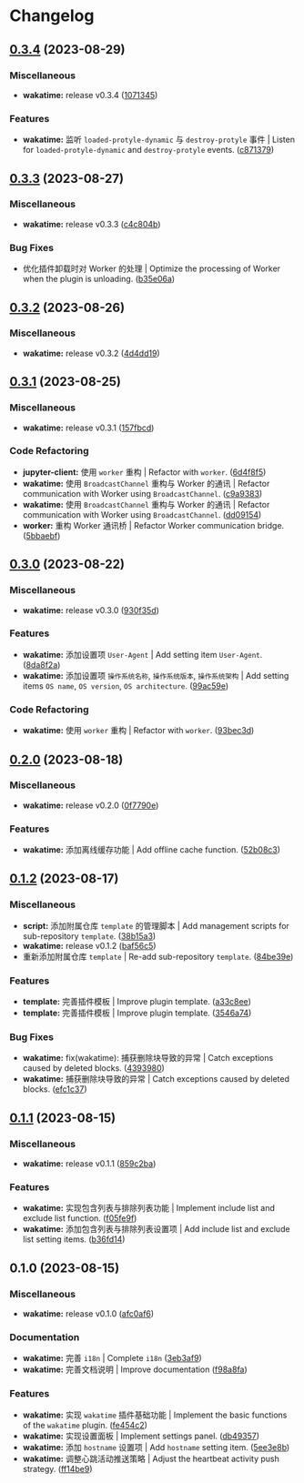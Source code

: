 # Changelog

## [0.3.4](https://github.com/Zuoqiu-Yingyi/siyuan-plugin-wakatime/compare/v0.3.3...v0.3.4) (2023-08-29)


### Miscellaneous

* **wakatime:** release v0.3.4 ([1071345](https://github.com/Zuoqiu-Yingyi/siyuan-plugin-wakatime/commit/107134583eb9bd1cf7e2f645a6e43503eb31d50e))


### Features

* **wakatime:** 监听 `loaded-protyle-dynamic` 与 `destroy-protyle` 事件 | Listen for `loaded-protyle-dynamic` and `destroy-protyle` events. ([c871379](https://github.com/Zuoqiu-Yingyi/siyuan-plugin-wakatime/commit/c871379d5383d23e16b26ec66455730b5dd7be61))

## [0.3.3](https://github.com/Zuoqiu-Yingyi/siyuan-plugin-wakatime/compare/v0.3.2...v0.3.3) (2023-08-27)


### Miscellaneous

* **wakatime:** release v0.3.3 ([c4c804b](https://github.com/Zuoqiu-Yingyi/siyuan-plugin-wakatime/commit/c4c804b9e2cdc575571540ef638b9b17a34f912f))


### Bug Fixes

* 优化插件卸载时对 Worker 的处理 | Optimize the processing of Worker when the plugin is unloading. ([b35e06a](https://github.com/Zuoqiu-Yingyi/siyuan-plugin-wakatime/commit/b35e06a440b13a1d82f0909d31328117d4355f57))

## [0.3.2](https://github.com/Zuoqiu-Yingyi/siyuan-plugin-wakatime/compare/v0.3.1...v0.3.2) (2023-08-26)


### Miscellaneous

* **wakatime:** release v0.3.2 ([4d4dd19](https://github.com/Zuoqiu-Yingyi/siyuan-plugin-wakatime/commit/4d4dd191ab405ec717395be42bc7f4f9f5adadb9))

## [0.3.1](https://github.com/Zuoqiu-Yingyi/siyuan-plugin-wakatime/compare/v0.3.0...v0.3.1) (2023-08-25)


### Miscellaneous

* **wakatime:** release v0.3.1 ([157fbcd](https://github.com/Zuoqiu-Yingyi/siyuan-plugin-wakatime/commit/157fbcda7a30ac1e7da0c61f5ddeebcd5228362b))


### Code Refactoring

* **jupyter-client:** 使用 `worker` 重构 | Refactor with `worker`. ([6d4f8f5](https://github.com/Zuoqiu-Yingyi/siyuan-plugin-wakatime/commit/6d4f8f58db95edc65e1c9b5d4fef18cb460b2639))
* **wakatime:** 使用 `BroadcastChannel` 重构与 Worker 的通讯 | Refactor communication with Worker using `BroadcastChannel`. ([c9a9383](https://github.com/Zuoqiu-Yingyi/siyuan-plugin-wakatime/commit/c9a9383dbb94a342d8b0888b6a73ba5ea1d020a6))
* **wakatime:** 使用 `BroadcastChannel` 重构与 Worker 的通讯 | Refactor communication with Worker using `BroadcastChannel`. ([dd09154](https://github.com/Zuoqiu-Yingyi/siyuan-plugin-wakatime/commit/dd09154a18f346ca0932434548c5eb42007ab19e))
* **worker:** 重构 Worker 通讯桥 | Refactor Worker communication bridge. ([5bbaebf](https://github.com/Zuoqiu-Yingyi/siyuan-plugin-wakatime/commit/5bbaebf18a79c3e7c57efd4899f37d3360e0a76e))

## [0.3.0](https://github.com/Zuoqiu-Yingyi/siyuan-plugin-wakatime/compare/v0.2.0...v0.3.0) (2023-08-22)


### Miscellaneous

* **wakatime:** release v0.3.0 ([930f35d](https://github.com/Zuoqiu-Yingyi/siyuan-plugin-wakatime/commit/930f35d95ffc4b75aa1784c0cfdec6ee7834fa26))


### Features

* **wakatime:** 添加设置项 `User-Agent` | Add setting item `User-Agent`. ([8da8f2a](https://github.com/Zuoqiu-Yingyi/siyuan-plugin-wakatime/commit/8da8f2a7f1a9067c145fe89b5d13843d36e64d12))
* **wakatime:** 添加设置项 `操作系统名称`, `操作系统版本`, `操作系统架构` | Add setting items `OS name`, `OS version`, `OS architecture`. ([99ac59e](https://github.com/Zuoqiu-Yingyi/siyuan-plugin-wakatime/commit/99ac59e246bf2bfa59c665a01f9c1d32a08a1ce2))


### Code Refactoring

* **wakatime:** 使用 `worker` 重构 | Refactor with `worker`. ([93bec3d](https://github.com/Zuoqiu-Yingyi/siyuan-plugin-wakatime/commit/93bec3dc525cdd4679d91b719a87611c15a9e110))

## [0.2.0](https://github.com/Zuoqiu-Yingyi/siyuan-plugin-wakatime/compare/v0.1.2...v0.2.0) (2023-08-18)


### Miscellaneous

* **wakatime:** release v0.2.0 ([0f7790e](https://github.com/Zuoqiu-Yingyi/siyuan-plugin-wakatime/commit/0f7790e5668ba695cb41470393a6df265789ebdc))


### Features

* **wakatime:** 添加离线缓存功能 | Add offline cache function. ([52b08c3](https://github.com/Zuoqiu-Yingyi/siyuan-plugin-wakatime/commit/52b08c3c8a9b32ff410f01520445ec3023d6d9d2))

## [0.1.2](https://github.com/Zuoqiu-Yingyi/siyuan-plugin-wakatime/compare/v0.1.1...v0.1.2) (2023-08-17)


### Miscellaneous

* **script:** 添加附属仓库 `template` 的管理脚本 | Add management scripts for sub-repository `template`. ([38b15a3](https://github.com/Zuoqiu-Yingyi/siyuan-plugin-wakatime/commit/38b15a33357bd124927f1f1ddf09e786786c830a))
* **wakatime:** release v0.1.2 ([baf56c5](https://github.com/Zuoqiu-Yingyi/siyuan-plugin-wakatime/commit/baf56c53ca37e5b8c011afce9aa4cabf22bbb2d9))
* 重新添加附属仓库 `template` | Re-add sub-repository `template`. ([84be39e](https://github.com/Zuoqiu-Yingyi/siyuan-plugin-wakatime/commit/84be39e2a5bd7c33d1ba5adbbfc05cb0dd1d17a3))


### Features

* **template:** 完善插件模板 | Improve plugin template. ([a33c8ee](https://github.com/Zuoqiu-Yingyi/siyuan-plugin-wakatime/commit/a33c8ee2eb76f2a41a21941231b731fc433fad7c))
* **template:** 完善插件模板 | Improve plugin template. ([3546a74](https://github.com/Zuoqiu-Yingyi/siyuan-plugin-wakatime/commit/3546a74fd19e7d87db427d40061a508949aceb6e))


### Bug Fixes

* **wakatime:** fix(wakatime): 捕获删除块导致的异常 | Catch exceptions caused by deleted blocks. ([4393980](https://github.com/Zuoqiu-Yingyi/siyuan-plugin-wakatime/commit/4393980ca5d495c025c94d6a1fe4b27d470beabd))
* **wakatime:** 捕获删除块导致的异常 | Catch exceptions caused by deleted blocks. ([efc1c37](https://github.com/Zuoqiu-Yingyi/siyuan-plugin-wakatime/commit/efc1c3744d780c76a38ca0d99be865bc9cbdfd45))

## [0.1.1](https://github.com/Zuoqiu-Yingyi/siyuan-plugin-wakatime/compare/v0.1.0...v0.1.1) (2023-08-15)


### Miscellaneous

* **wakatime:** release v0.1.1 ([859c2ba](https://github.com/Zuoqiu-Yingyi/siyuan-plugin-wakatime/commit/859c2ba2229a212605c11ed12ec3c89ed360ffa0))


### Features

* **wakatime:** 实现包含列表与排除列表功能 | Implement include list and exclude list function. ([f05fe9f](https://github.com/Zuoqiu-Yingyi/siyuan-plugin-wakatime/commit/f05fe9f757f3f70af8ee4ebe1a10260fa72e9e68))
* **wakatime:** 添加包含列表与排除列表设置项 | Add include list and exclude list setting items. ([b36fd14](https://github.com/Zuoqiu-Yingyi/siyuan-plugin-wakatime/commit/b36fd143190da79fcebfb4137b60d10912b5d80a))

## 0.1.0 (2023-08-15)


### Miscellaneous

* **wakatime:** release v0.1.0 ([afc0af6](https://github.com/Zuoqiu-Yingyi/siyuan-plugin-wakatime/commit/afc0af694c6ddedc1773da391bd0fd87f68433a3))


### Documentation

* **wakatime:** 完善 `i18n` | Complete `i18n` ([3eb3af9](https://github.com/Zuoqiu-Yingyi/siyuan-plugin-wakatime/commit/3eb3af9cc117ae5d3a587e70f9dd3f3e6747d088))
* **wakatime:** 完善文档说明 | Improve documentation ([f98a8fa](https://github.com/Zuoqiu-Yingyi/siyuan-plugin-wakatime/commit/f98a8faf655d49a7d56591995ca91d6cd1d10c46))


### Features

* **wakatime:** 实现 `wakatime` 插件基础功能 | Implement the basic functions of the `wakatime` plugin. ([fe454c2](https://github.com/Zuoqiu-Yingyi/siyuan-plugin-wakatime/commit/fe454c213dfb8d70c134820f5a64c44ef025286c))
* **wakatime:** 实现设置面板 | Implement settings panel. ([db49357](https://github.com/Zuoqiu-Yingyi/siyuan-plugin-wakatime/commit/db49357caddb58917ccbeefb57ab46e088e120ac))
* **wakatime:** 添加 `hostname` 设置项 | Add `hostname` setting item. ([5ee3e8b](https://github.com/Zuoqiu-Yingyi/siyuan-plugin-wakatime/commit/5ee3e8b8f945e71ff0f93f64555dc8a17f05d285))
* **wakatime:** 调整心跳活动推送策略 | Adjust the heartbeat activity push strategy. ([ff14be9](https://github.com/Zuoqiu-Yingyi/siyuan-plugin-wakatime/commit/ff14be967bde68dfd33c90bd7ad337ee7704776b))
